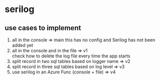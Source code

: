﻿# serilog
## use cases to implement
1. all in the console => main
this has no config and Serilog has not been added yet
1. all in the console and in the file => v1  
check how to delete the log file every time the app starts
1. split record in two sql tables based on logger name => v2
1. split record in three sql tables based on log level => v3
1. use serilog in an Azure Func (console + file) => v4
